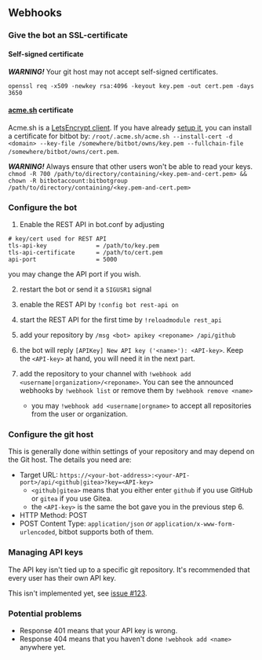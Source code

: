 ## Webhooks

### Give the bot an SSL-certificate

#### Self-signed certificate

***WARNING!*** Your git host may not accept self-signed certificates.

`openssl req -x509 -newkey rsa:4096 -keyout key.pem -out cert.pem -days 3650`

#### [acme.sh](https://github.com/Neilpang/acme.sh) certificate

Acme.sh is a [LetsEncrypt client](https://letsencrypt.org/). If you have
already [setup it](https://github.com/Neilpang/acme.sh/blob/master/README.md),
you can install a certificate for bitbot by: `/root/.acme.sh/acme.sh --install-cert -d <domain> --key-file /somewhere/bitbot/owns/key.pem --fullchain-file /somewhere/bitbot/owns/cert.pem`.

***WARNING!*** Always ensure that other users won't be able to read your
keys. `chmod -R 700 /path/to/directory/containing/<key.pem-and-cert.pem> &&  chown -R bitbotaccount:bitbotgroup /path/to/directory/containing/<key.pem-and-cert.pem>`

### Configure the bot

1. Enable the REST API in bot.conf by adjusting

```
# key/cert used for REST API
tls-api-key              = /path/to/key.pem
tls-api-certificate      = /path/to/cert.pem
api-port                 = 5000
```

you may change the API port if you wish.

2. restart the bot or send it a `SIGUSR1` signal

3. enable the REST API by `!config bot rest-api on`

4. start the REST API for the first time by `!reloadmodule rest_api`

5. add your repository by `/msg <bot> apikey <reponame> /api/github`

6. the bot will reply `[APIKey] New API key ('<name>'): <API-key>`.
   Keep the `<API-key>` at hand, you will need it in the next part.

7. add the repository to your channel with
   `!webhook add <username|organization>/<reponame>`. You can
   see the announced webhooks by `!webhook list` or remove them by
   `!webhook remove <name>`
    * you may `!webhook add <username|orgname>` to accept all repositories
      from the user or organization.

### Configure the git host

This is generally done within settings of your repository and may depend
on the Git host. The details you need are:

* Target URL: `https://<your-bot-address>:<your-API-port>/api/<github|gitea>?key=<API-key>`
    * `<github|gitea>` means that you either enter `github` if you use
      GitHub or `gitea` if you use Gitea.
    * the `<API-key>` is the same the bot gave you in the previous
      step 6.
* HTTP Method: POST
* POST Content Type: `application/json` *or* `application/x-www-form-urlencoded`,
  bitbot supports both of them.

### Managing API keys

The API key isn't tied up to a specific git repository. It's recommended
that every user has their own API key.

This isn't implemented yet, see [issue #123](https://github.com/jesopo/bitbot/issues/123).

### Potential problems

* Response 401 means that your API key is wrong.
* Response 404 means that you haven't done `!webhook add <name>` anywhere
  yet.
